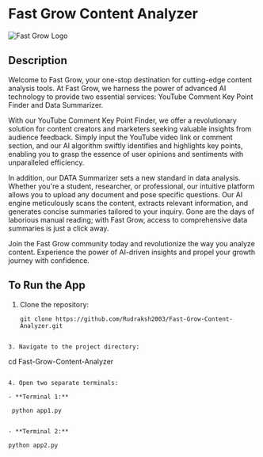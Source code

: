 # Fast Grow Content Analyzer

![Fast Grow Logo]([fast-grow-logo.png](https://github.com/Rudraksh2003/Fast-Grow-Content-Analyzer/blob/main/static/apple-touch-icon.png))

## Description

Welcome to Fast Grow, your one-stop destination for cutting-edge content analysis tools. At Fast Grow, we harness the power of advanced AI technology to provide two essential services: YouTube Comment Key Point Finder and Data Summarizer.

With our YouTube Comment Key Point Finder, we offer a revolutionary solution for content creators and marketers seeking valuable insights from audience feedback. Simply input the YouTube video link or comment section, and our AI algorithm swiftly identifies and highlights key points, enabling you to grasp the essence of user opinions and sentiments with unparalleled efficiency.

In addition, our DATA Summarizer sets a new standard in data analysis. Whether you're a student, researcher, or professional, our intuitive platform allows you to upload any document and pose specific questions. Our AI engine meticulously scans the content, extracts relevant information, and generates concise summaries tailored to your inquiry. Gone are the days of laborious manual reading; with Fast Grow, access to comprehensive data summaries is just a click away.

Join the Fast Grow community today and revolutionize the way you analyze content. Experience the power of AI-driven insights and propel your growth journey with confidence.

## To Run the App

1. Clone the repository:
    ```
    git clone https://github.com/Rudraksh2003/Fast-Grow-Content-Analyzer.git
 ```

3. Navigate to the project directory:
   ```
   cd Fast-Grow-Content-Analyzer
 ```

4. Open two separate terminals:

- **Terminal 1:**
  ```
     python app1.py
  ```

- **Terminal 2:**
  ```
    python app2.py
  ```




